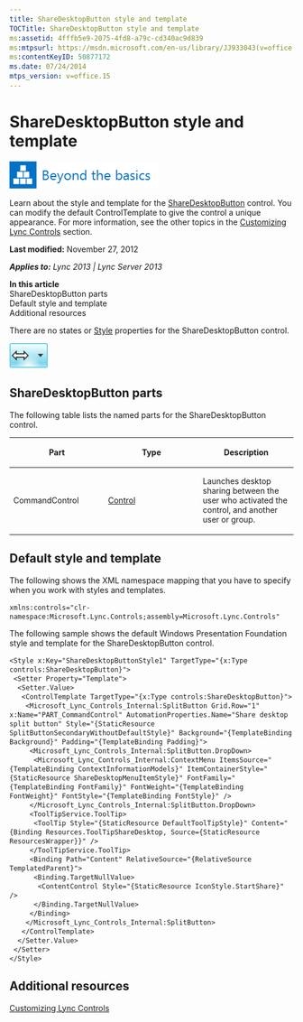 ```yaml
---
title: ShareDesktopButton style and template
TOCTitle: ShareDesktopButton style and template
ms:assetid: 4fffb5e9-2075-4fd8-a79c-cd340ac9d839
ms:mtpsurl: https://msdn.microsoft.com/en-us/library/JJ933043(v=office.15)
ms:contentKeyID: 50877172
ms.date: 07/24/2014
mtps_version: v=office.15
---
```


# ShareDesktopButton style and template

![Beyond the basics topic](images/JJ937254.mod_icon_beyondbasics_long(Office.15).png "Beyond the basics topic")

Learn about the style and template for the [ShareDesktopButton](https://msdn.microsoft.com/en-us/library/hh363609\(v=office.15\)) control. You can modify the default ControlTemplate to give the control a unique appearance. For more information, see the other topics in the [Customizing Lync Controls](customizing-lync-controls.md) section.

**Last modified:** November 27, 2012

***Applies to:** Lync 2013 | Lync Server 2013*

**In this article**  
ShareDesktopButton parts  
Default style and template  
Additional resources  

There are no states or [Style](http://msdn.microsoft.com/en-us/library/system.windows.style\(vs.95\).aspx) properties for the ShareDesktopButton control.

![ShareDesktopButton Control](images/JJ945561.ShareDesktopButtonControl(Office.15).png "ShareDesktopButton Control")

## ShareDesktopButton parts

The following table lists the named parts for the ShareDesktopButton control.

<table>
<colgroup>
<col style="width: 33%" />
<col style="width: 33%" />
<col style="width: 33%" />
</colgroup>
<thead>
<tr class="header">
<th><p>Part</p></th>
<th><p>Type</p></th>
<th><p>Description</p></th>
</tr>
</thead>
<tbody>
<tr class="odd">
<td><p>CommandControl</p></td>
<td><p><a href="http://msdn.microsoft.com/en-us/library/system.windows.controls.control.aspx">Control</a></p></td>
<td><p>Launches desktop sharing between the user who activated the control, and another user or group.</p></td>
</tr>
</tbody>
</table>

## Default style and template

The following shows the XML namespace mapping that you have to specify when you work with styles and templates.

    xmlns:controls="clr-namespace:Microsoft.Lync.Controls;assembly=Microsoft.Lync.Controls"

The following sample shows the default Windows Presentation Foundation style and template for the ShareDesktopButton control.

    <Style x:Key="ShareDesktopButtonStyle1" TargetType="{x:Type controls:ShareDesktopButton}">
     <Setter Property="Template">
      <Setter.Value>
       <ControlTemplate TargetType="{x:Type controls:ShareDesktopButton}">
        <Microsoft_Lync_Controls_Internal:SplitButton Grid.Row="1" x:Name="PART_CommandControl" AutomationProperties.Name="Share desktop split button" Style="{StaticResource SplitButtonSecondaryWithoutDefaultStyle}" Background="{TemplateBinding Background}" Padding="{TemplateBinding Padding}">
         <Microsoft_Lync_Controls_Internal:SplitButton.DropDown>
          <Microsoft_Lync_Controls_Internal:ContextMenu ItemsSource="{TemplateBinding ContextInformationModels}" ItemContainerStyle="{StaticResource ShareDesktopMenuItemStyle}" FontFamily="{TemplateBinding FontFamily}" FontWeight="{TemplateBinding FontWeight}" FontStyle="{TemplateBinding FontStyle}" />
         </Microsoft_Lync_Controls_Internal:SplitButton.DropDown>
         <ToolTipService.ToolTip>
          <ToolTip Style="{StaticResource DefaultToolTipStyle}" Content="{Binding Resources.ToolTipShareDesktop, Source={StaticResource ResourcesWrapper}}" />
         </ToolTipService.ToolTip>
         <Binding Path="Content" RelativeSource="{RelativeSource TemplatedParent}">
          <Binding.TargetNullValue>
           <ContentControl Style="{StaticResource IconStyle.StartShare}" />
          </Binding.TargetNullValue>
         </Binding>
        </Microsoft_Lync_Controls_Internal:SplitButton>
       </ControlTemplate>
      </Setter.Value>
     </Setter>
    </Style>

## Additional resources

[Customizing Lync Controls](customizing-lync-controls.md)

